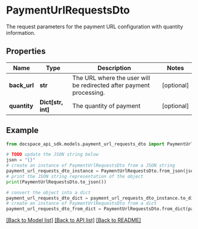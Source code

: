 # PaymentUrlRequestsDto
The request parameters for the payment URL configuration with quantity information.

## Properties

Name | Type | Description | Notes
------------ | ------------- | ------------- | -------------
**back_url** | **str** | The URL where the user will be redirected after payment processing. | [optional] 
**quantity** | **Dict[str, int]** | The quantity of payment | [optional] 

## Example

```python
from docspace_api_sdk.models.payment_url_requests_dto import PaymentUrlRequestsDto

# TODO update the JSON string below
json = "{}"
# create an instance of PaymentUrlRequestsDto from a JSON string
payment_url_requests_dto_instance = PaymentUrlRequestsDto.from_json(json)
# print the JSON string representation of the object
print(PaymentUrlRequestsDto.to_json())

# convert the object into a dict
payment_url_requests_dto_dict = payment_url_requests_dto_instance.to_dict()
# create an instance of PaymentUrlRequestsDto from a dict
payment_url_requests_dto_from_dict = PaymentUrlRequestsDto.from_dict(payment_url_requests_dto_dict)
```
[[Back to Model list]](../README.md#documentation-for-models) [[Back to API list]](../README.md#documentation-for-api-endpoints) [[Back to README]](../README.md)


